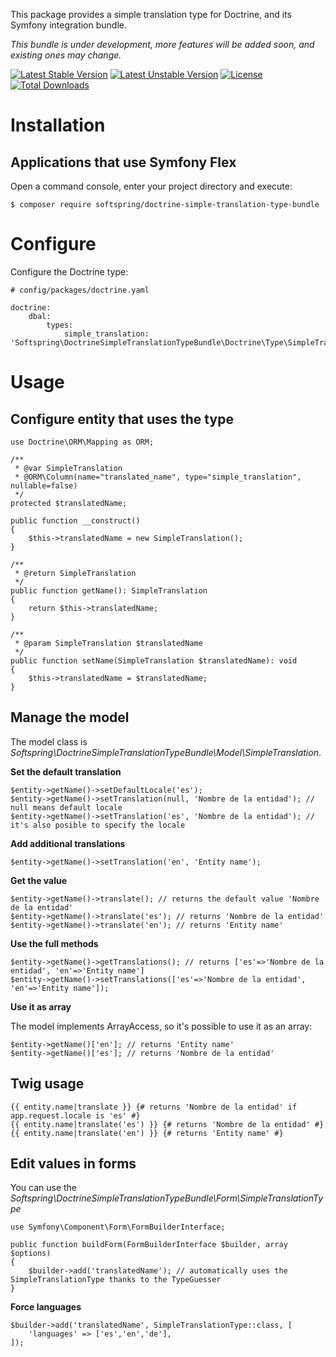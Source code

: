 This package provides a simple translation type for Doctrine, and its Symfony integration bundle.

*This bundle is under development, more features will be added soon, and existing ones may change.*

[![Latest Stable Version](https://poser.pugx.org/softspring/doctrine-simple-translation-type-bundle/v/stable.svg)](https://packagist.org/packages/softspring/doctrine-simple-translation-type-bundle)
[![Latest Unstable Version](https://poser.pugx.org/softspring/doctrine-simple-translation-type-bundle/v/unstable.svg)](https://packagist.org/packages/softspring/doctrine-simple-translation-type-bundle)
[![License](https://poser.pugx.org/softspring/doctrine-simple-translation-type-bundle/license.svg)](https://packagist.org/packages/softspring/doctrine-simple-translation-type-bundle)
[![Total Downloads](https://poser.pugx.org/softspring/doctrine-simple-translation-type-bundle/downloads)](https://packagist.org/packages/softspring/doctrine-simple-translation-type-bundle)

# Installation

## Applications that use Symfony Flex

Open a command console, enter your project directory and execute:

```console
$ composer require softspring/doctrine-simple-translation-type-bundle
```

# Configure

Configure the Doctrine type:

    # config/packages/doctrine.yaml
    
    doctrine:
        dbal:
            types:
                simple_translation: 'Softspring\DoctrineSimpleTranslationTypeBundle\Doctrine\Type\SimpleTranslationType'

# Usage

## Configure entity that uses the type

    use Doctrine\ORM\Mapping as ORM;

    /**
     * @var SimpleTranslation
     * @ORM\Column(name="translated_name", type="simple_translation", nullable=false)
     */
    protected $translatedName;
    
    public function __construct()
    {
        $this->translatedName = new SimpleTranslation();
    }
                
    /**
     * @return SimpleTranslation
     */
    public function getName(): SimpleTranslation
    {
        return $this->translatedName;
    }

    /**
     * @param SimpleTranslation $translatedName
     */
    public function setName(SimpleTranslation $translatedName): void
    {
        $this->translatedName = $translatedName;
    }   
    
## Manage the model

The model class is *Softspring\DoctrineSimpleTranslationTypeBundle\Model\SimpleTranslation*.

**Set the default translation**

    $entity->getName()->setDefaultLocale('es');
    $entity->getName()->setTranslation(null, 'Nombre de la entidad'); // null means default locale
    $entity->getName()->setTranslation('es', 'Nombre de la entidad'); // it's also posible to specify the locale
    
**Add additional translations**

    $entity->getName()->setTranslation('en', 'Entity name');
    
**Get the value**
    
    $entity->getName()->translate(); // returns the default value 'Nombre de la entidad'
    $entity->getName()->translate('es'); // returns 'Nombre de la entidad'
    $entity->getName()->translate('en'); // returns 'Entity name'
    
**Use the full methods**

    $entity->getName()->getTranslations(); // returns ['es'=>'Nombre de la entidad', 'en'=>'Entity name']
    $entity->getName()->setTranslations(['es'=>'Nombre de la entidad', 'en'=>'Entity name']);
    
**Use it as array**

The model implements ArrayAccess, so it's possible to use it as an array:

    $entity->getName()['en']; // returns 'Entity name'
    $entity->getName()['es']; // returns 'Nombre de la entidad'
    
## Twig usage

    {{ entity.name|translate }} {# returns 'Nombre de la entidad' if app.request.locale is 'es' #}    
    {{ entity.name|translate('es') }} {# returns 'Nombre de la entidad' #}    
    {{ entity.name|translate('en') }} {# returns 'Entity name' #}    

## Edit values in forms

You can use the *Softspring\DoctrineSimpleTranslationTypeBundle\Form\SimpleTranslationType*

    use Symfony\Component\Form\FormBuilderInterface;
    
    public function buildForm(FormBuilderInterface $builder, array $options)
    {
        $builder->add('translatedName'); // automatically uses the SimpleTranslationType thanks to the TypeGuesser
    }
    
**Force languages**

    $builder->add('translatedName', SimpleTranslationType::class, [
        'languages' => ['es','en','de'],    
    ]);
    
